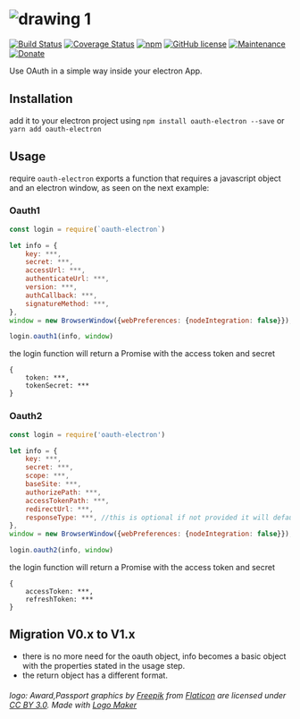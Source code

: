 # ![drawing 1](https://cloud.githubusercontent.com/assets/3071208/14776049/cb6164ea-0ac3-11e6-8219-c8a46a56e3e5.png)
[![Build Status](https://travis-ci.org/kanekotic/oauth-electron.svg?branch=master)](https://travis-ci.org/kanekotic/oauth-electron)
[![Coverage Status](https://coveralls.io/repos/github/kanekotic/oauth-electron/badge.svg?branch=master)](https://coveralls.io/github/kanekotic/oauth-electron?branch=master)
[![npm](https://img.shields.io/npm/dy/oauth-electron.svg)](https://github.com/kanekotic/oauth-electron)
[![GitHub license](https://img.shields.io/github/license/kanekotic/oauth-electron.svg)](https://github.com/kanekotic/oauth-electron/blob/master/LICENSE)
[![Maintenance](https://img.shields.io/badge/Maintained%3F-yes-green.svg)](https://GitHub.com/kanekotic/oauth-electron/graphs/commit-activity)
[![Donate](https://img.shields.io/badge/Donate-PayPal-green.svg)](https://www.paypal.me/kanekotic/)

Use OAuth in a simple way inside your electron App.

## Installation

add it to your electron project using `npm install oauth-electron --save` or `yarn add oauth-electron`

## Usage

require `oauth-electron` exports a function that requires a javascript object and an electron window, as seen on the next example:

### Oauth1

```js
const login = require(`oauth-electron`)

let info = {
    key: ***,
    secret: ***,
    accessUrl: ***,
    authenticateUrl: ***,
    version: ***,
    authCallback: ***,
    signatureMethod: ***,
},
window = new BrowserWindow({webPreferences: {nodeIntegration: false}});

login.oauth1(info, window)
```
the login function will return a Promise with the access token and secret

```
{
    token: ***,
    tokenSecret: ***
}
```

### Oauth2

```js
const login = require('oauth-electron')

let info = {
    key: ***,
    secret: ***,
    scope: ***,
    baseSite: ***,
    authorizePath: ***,
    accessTokenPath: ***,
    redirectUrl: ***,
    responseType: ***, //this is optional if not provided it will default to 'code'
},
window = new BrowserWindow({webPreferences: {nodeIntegration: false}});

login.oauth2(info, window)
```

the login function will return a Promise with the access token and secret

```
{
    accessToken: ***,
    refreshToken: ***
}
```
## Migration V0.x to V1.x

- there is no more need for the oauth object, info becomes a basic object with the properties stated in the usage step.
- the return object has a different format.

###### logo: Award,Passport graphics by <a href="http://www.freepik.com/">Freepik</a> from <a href="http://www.flaticon.com/">Flaticon</a> are licensed under <a href="http://creativecommons.org/licenses/by/3.0/" title="Creative Commons BY 3.0">CC BY 3.0</a>. Made with <a href="http://logomakr.com" title="Logo Maker">Logo Maker</a>
